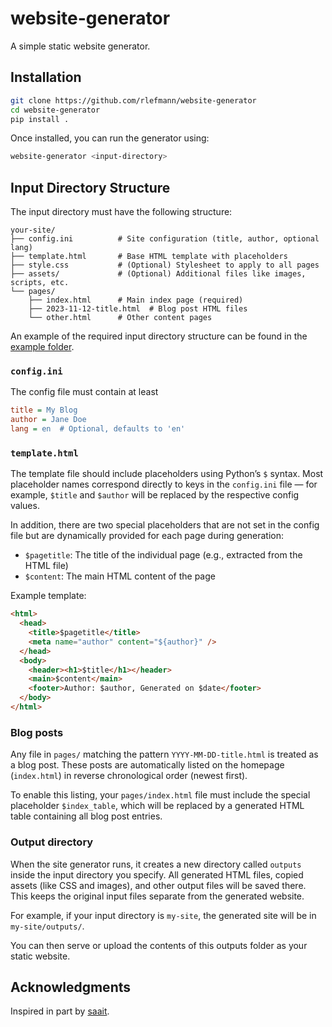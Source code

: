 # website-generator
A simple static website generator.

## Installation
```sh
git clone https://github.com/rlefmann/website-generator
cd website-generator
pip install .
```

Once installed, you can run the generator using:
```sh
website-generator <input-directory>
```

## Input Directory Structure

The input directory must have the following structure:
```
your-site/
├── config.ini          # Site configuration (title, author, optional lang)
├── template.html       # Base HTML template with placeholders
├── style.css           # (Optional) Stylesheet to apply to all pages
├── assets/             # (Optional) Additional files like images, scripts, etc.
└── pages/
    ├── index.html      # Main index page (required)
    ├── 2023-11-12-title.html  # Blog post HTML files
    └── other.html      # Other content pages
```

An example of the required input directory structure can be found in the [example folder](./example).

### `config.ini`
The config file must contain at least
```ini
title = My Blog
author = Jane Doe
lang = en  # Optional, defaults to 'en'
```

### `template.html`
The template file should include placeholders using Python’s `$` syntax. Most placeholder names correspond directly to keys in the `config.ini` file — for example, `$title` and `$author` will be replaced by the respective config values.

In addition, there are two special placeholders that are not set in the config file but are dynamically provided for each page during generation:

- `$pagetitle`: The title of the individual page (e.g., extracted from the HTML file)
- `$content`: The main HTML content of the page

Example template:
```html
<html>
  <head>
    <title>$pagetitle</title>
    <meta name="author" content="${author}" />
  </head>
  <body>
    <header><h1>$title</h1></header>
    <main>$content</main>
    <footer>Author: $author, Generated on $date</footer>
  </body>
</html>
```

### Blog posts
Any file in `pages/` matching the pattern `YYYY-MM-DD-title.html` is treated as a blog post.
These posts are automatically listed on the homepage (`index.html`) in reverse chronological order (newest first).

To enable this listing, your `pages/index.html` file must include the special placeholder `$index_table`, which will be replaced by a generated HTML table containing all blog post entries.

### Output directory
When the site generator runs, it creates a new directory called `outputs` inside the input directory you specify. All generated HTML files, copied assets (like CSS and images), and other output files will be saved there. This keeps the original input files separate from the generated website.

For example, if your input directory is `my-site`, the generated site will be in `my-site/outputs/`.

You can then serve or upload the contents of this outputs folder as your static website.

## Acknowledgments
Inspired in part by [saait](https://codemadness.org/saait.html).

